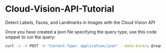 # Cloud-Vision-API-Tutorial
Detect Labels, Faces, and Landmarks in Images with the Cloud Vision API

Once you have created a json file specifying the query type, use this code snippet to run the query:


```bash
curl -s -X POST -H "Content-Type: application/json" --data-binary @request.json  https://vision.googleapis.com/v1/images:annotate?key=${API_KEY}
